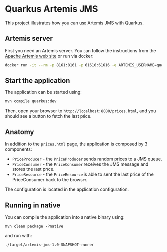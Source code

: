 # Quarkus Artemis JMS

This project illustrates how you can use Artemis JMS with Quarkus.

## Artemis server

First you need an Artemis server. You can follow the instructions from the [Apache Artemis web site](https://activemq.apache.org/components/artemis/) or run via docker:
```bash
docker run -it --rm -p 8161:8161 -p 61616:61616 -e ARTEMIS_USERNAME=quarkus -e ARTEMIS_PASSWORD=quarkus vromero/activemq-artemis:2.9.0-alpine
```

## Start the application

The application can be started using:

```bash
mvn compile quarkus:dev
```

Then, open your browser to `http://localhost:8080/prices.html`, and you should see a button to fetch the last price.

## Anatomy

In addition to the `prices.html` page, the application is composed by 3 components:

* `PriceProducer` - the `PriceProducer` sends random prices to a JMS queue.
* `PriceConsumer` - the `PriceConsumer` receives the JMS message and stores the last price.
* `PriceResource`  - the `PriceResource` is able to sent the last price of the PriceConsumer back to the browser.

The configuration is located in the application configuration.

## Running in native

You can compile the application into a native binary using:

`mvn clean package -Pnative`

and run with:

`./target/artemis-jms-1.0-SNAPSHOT-runner`
